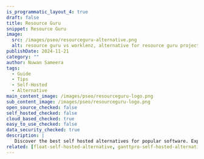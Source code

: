 ```yaml
---
is_programmatic_layout_4: true
draft: false
title: Resource Guru
snippet: Resource Guru
image:
  src: /images/pseo/resourceguru-alternative.png
  alt: resource guru vs worklenz, alternative for resource guru project managemet tool, task management, resource management, productivity, self-hosted
publishDate: 2024-11-21
category: ""
author: Nuwan Sameera
tags:
  - Guide
  - Tips
  - Self-Hosted
  - Alternative
main_content_image: /images/pseo/resourceguru-logo.png
sub_content_image: /images/pseo/resourceguru-logo.png
open_source_checked: false
self_hosted_checked: false
cloud_based_checked: true
easy_to_use_checked: false
data_security_checked: true
description: |
   Discover the best self hosted alternatives for popular software. Explore our comprehensive guides and find the perfect solution for your needs today.
related: [float-self-hosted-alternative, ganttpro-self-hosted-alternative, zenhub-self-hosted-alternative, freedcamp-self-hosted-alternative]
---
```


